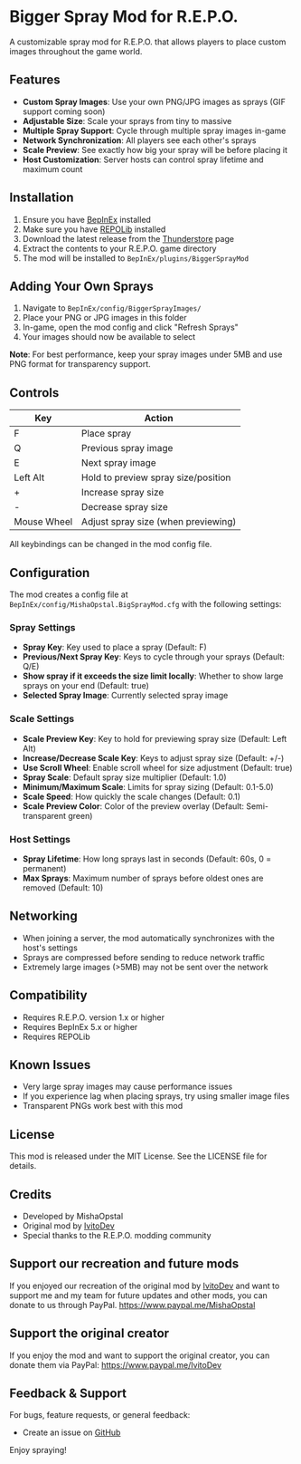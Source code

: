 # Bigger Spray Mod for R.E.P.O.

A customizable spray mod for R.E.P.O. that allows players to place custom images throughout the game world.

## Features

- **Custom Spray Images**: Use your own PNG/JPG images as sprays (GIF support coming soon)
- **Adjustable Size**: Scale your sprays from tiny to massive
- **Multiple Spray Support**: Cycle through multiple spray images in-game
- **Network Synchronization**: All players see each other's sprays
- **Scale Preview**: See exactly how big your spray will be before placing it
- **Host Customization**: Server hosts can control spray lifetime and maximum count

## Installation

1. Ensure you have [BepInEx](https://thunderstore.io/c/repo/p/BepInEx/BepInExPack/) installed
2. Make sure you have [REPOLib](https://thunderstore.io/c/repo/p/Zehs/REPOLib/) installed
3. Download the latest release from the [Thunderstore](https://github.com/your-username/BiggerSprayMod/releases) page
4. Extract the contents to your R.E.P.O. game directory
5. The mod will be installed to `BepInEx/plugins/BiggerSprayMod`

## Adding Your Own Sprays

1. Navigate to `BepInEx/config/BiggerSprayImages/`
2. Place your PNG or JPG images in this folder
3. In-game, open the mod config and click "Refresh Sprays"
4. Your images should now be available to select

**Note**: For best performance, keep your spray images under 5MB and use PNG format for transparency support.

## Controls

| Key               | Action                                |
|-------------------|---------------------------------------|
| F                 | Place spray                           |
| Q                 | Previous spray image                  |
| E                 | Next spray image                      |
| Left Alt          | Hold to preview spray size/position   |
| +                 | Increase spray size                   |
| -                 | Decrease spray size                   |
| Mouse Wheel       | Adjust spray size (when previewing)   |

All keybindings can be changed in the mod config file.

## Configuration

The mod creates a config file at `BepInEx/config/MishaOpstal.BigSprayMod.cfg` with the following settings:

### Spray Settings
- **Spray Key**: Key used to place a spray (Default: F)
- **Previous/Next Spray Key**: Keys to cycle through your sprays (Default: Q/E)
- **Show spray if it exceeds the size limit locally**: Whether to show large sprays on your end (Default: true)
- **Selected Spray Image**: Currently selected spray image

### Scale Settings
- **Scale Preview Key**: Key to hold for previewing spray size (Default: Left Alt)
- **Increase/Decrease Scale Key**: Keys to adjust spray size (Default: +/-)
- **Use Scroll Wheel**: Enable scroll wheel for size adjustment (Default: true)
- **Spray Scale**: Default spray size multiplier (Default: 1.0)
- **Minimum/Maximum Scale**: Limits for spray sizing (Default: 0.1-5.0)
- **Scale Speed**: How quickly the scale changes (Default: 0.1)
- **Scale Preview Color**: Color of the preview overlay (Default: Semi-transparent green)

### Host Settings
- **Spray Lifetime**: How long sprays last in seconds (Default: 60s, 0 = permanent)
- **Max Sprays**: Maximum number of sprays before oldest ones are removed (Default: 10)

## Networking

- When joining a server, the mod automatically synchronizes with the host's settings
- Sprays are compressed before sending to reduce network traffic
- Extremely large images (>5MB) may not be sent over the network

## Compatibility

- Requires R.E.P.O. version 1.x or higher
- Requires BepInEx 5.x or higher
- Requires REPOLib

## Known Issues

- Very large spray images may cause performance issues
- If you experience lag when placing sprays, try using smaller image files
- Transparent PNGs work best with this mod

## License

This mod is released under the MIT License. See the LICENSE file for details.

## Credits

- Developed by MishaOpstal
- Original mod by [IvitoDev](https://thunderstore.io/c/repo/p/IvitoDev/SprayMod)
- Special thanks to the R.E.P.O. modding community

## Support our recreation and future mods

If you enjoyed our recreation of the original mod by [IvitoDev](https://thunderstore.io/c/repo/p/IvitoDev/SprayMod) and want to support me and my team for future updates and other mods, you can donate to us through PayPal.
https://www.paypal.me/MishaOpstal

## Support the original creator

If you enjoy the mod and want to support the original creator, you can donate them via PayPal:
https://www.paypal.me/IvitoDev

## Feedback & Support

For bugs, feature requests, or general feedback:
- Create an issue on [GitHub](https://github.com/OnTheLink/BiggerSprayMod/issues)

Enjoy spraying!